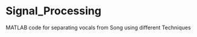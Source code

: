 Signal_Processing
=================

MATLAB code for separating vocals from Song using different Techniques
